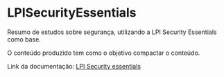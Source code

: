 # LPISecurityEssentials
Resumo de estudos sobre segurança, utilizando a LPI Security Essentials como base.

O conteúdo produzido tem como o objetivo compactar o conteúdo.

Link da documentação: [LPI Security essentials](https://learning.lpi.org/pt/learning-materials/020-100/)
